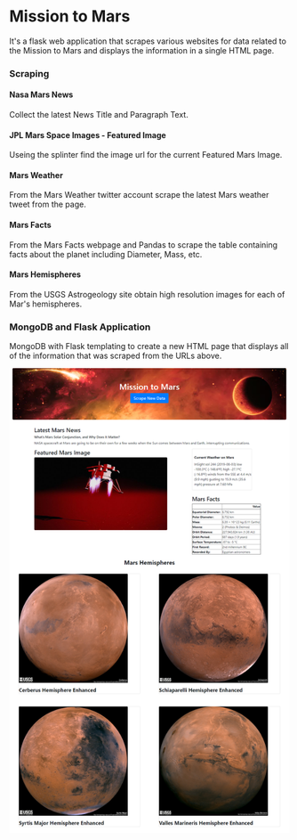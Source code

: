 # Mission to Mars
It's a flask web application that scrapes various websites for data related to the Mission to Mars and displays the information in a single HTML page.

### Scraping
#### Nasa Mars News
Collect the latest News Title and Paragraph Text.

#### JPL Mars Space Images - Featured Image
Useing the splinter find the image url for the current Featured Mars Image.

#### Mars Weather
From the Mars Weather twitter account scrape the latest Mars weather tweet from the page. 

#### Mars Facts
From the Mars Facts webpage and Pandas to scrape the table containing facts about the planet including Diameter, Mass, etc.

#### Mars Hemispheres
From the USGS Astrogeology site obtain high resolution images for each of Mar's hemispheres.


### MongoDB and Flask Application
MongoDB with Flask templating to create a new HTML page that displays all of the information that was scraped from the URLs above.

![screen_shot](screen_shot0.PNG)
